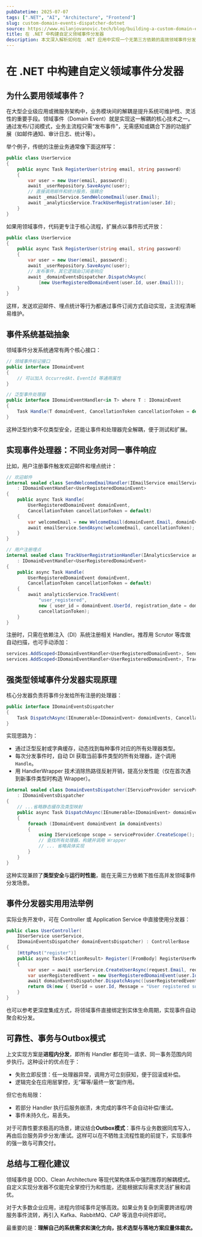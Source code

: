 ```yaml
---
pubDatetime: 2025-07-07
tags: [".NET", "AI", "Architecture", "Frontend"]
slug: custom-domain-events-dispatcher-dotnet
source: https://www.milanjovanovic.tech/blog/building-a-custom-domain-events-dispatcher-in-dotnet
title: 在 .NET 中构建自定义领域事件分发器
description: 本文深入解析如何在 .NET 应用中实现一个无第三方依赖的高效领域事件分发器。涵盖基础架构设计、事件处理、DI注入、性能优化和可靠性权衡，适用于 DDD 与 Clean Architecture 场景。
---
```


# 在 .NET 中构建自定义领域事件分发器

## 为什么要用领域事件？

在大型企业级应用或微服务架构中，业务模块间的解耦是提升系统可维护性、灵活性的重要手段。领域事件（Domain Event）就是实现这一解耦的核心技术之一。通过发布/订阅模式，业务主流程只需“发布事件”，无需感知或耦合下游的功能扩展（如邮件通知、审计日志、统计等）。

举个例子，传统的注册业务通常像下面这样写：

```csharp
public class UserService
{
    public async Task RegisterUser(string email, string password)
    {
        var user = new User(email, password);
        await _userRepository.SaveAsync(user);
        // 直接调用邮件和统计服务，强耦合
        await _emailService.SendWelcomeEmail(user.Email);
        await _analyticsService.TrackUserRegistration(user.Id);
    }
}
```

如果用领域事件，代码更专注于核心流程，扩展点以事件形式开放：

```csharp
public class UserService
{
    public async Task RegisterUser(string email, string password)
    {
        var user = new User(email, password);
        await _userRepository.SaveAsync(user);
        // 发布事件，其它逻辑由订阅者响应
        await _domainEventsDispatcher.DispatchAsync(
            [new UserRegisteredDomainEvent(user.Id, user.Email)]);
    }
}
```

这样，发送欢迎邮件、埋点统计等行为都通过事件订阅方式自动实现，主流程清晰易维护。

## 事件系统基础抽象

领域事件分发系统通常有两个核心接口：

```csharp
// 领域事件标记接口
public interface IDomainEvent
{
    // 可以加入 OccurredAt、EventId 等通用属性
}

// 泛型事件处理器
public interface IDomainEventHandler<in T> where T : IDomainEvent
{
    Task Handle(T domainEvent, CancellationToken cancellationToken = default);
}
```

这种泛型约束不仅类型安全，还能让事件和处理器完全解耦，便于测试和扩展。

## 实现事件处理器：不同业务对同一事件响应

比如，用户注册事件触发欢迎邮件和埋点统计：

```csharp
// 欢迎邮件
internal sealed class SendWelcomeEmailHandler(IEmailService emailService)
    : IDomainEventHandler<UserRegisteredDomainEvent>
{
    public async Task Handle(
        UserRegisteredDomainEvent domainEvent,
        CancellationToken cancellationToken = default)
    {
        var welcomeEmail = new WelcomeEmail(domainEvent.Email, domainEvent.UserId);
        await emailService.SendAsync(welcomeEmail, cancellationToken);
    }
}

// 用户注册埋点
internal sealed class TrackUserRegistrationHandler(IAnalyticsService analyticsService)
    : IDomainEventHandler<UserRegisteredDomainEvent>
{
    public async Task Handle(
        UserRegisteredDomainEvent domainEvent,
        CancellationToken cancellationToken = default)
    {
        await analyticsService.TrackEvent(
            "user_registered",
            new { user_id = domainEvent.UserId, registration_date = domainEvent.RegisteredAt },
            cancellationToken);
    }
}
```

注册时，只需在依赖注入（DI）系统注册相关 Handler。推荐用 Scrutor 等库做自动扫描，也可手动添加：

```csharp
services.AddScoped<IDomainEventHandler<UserRegisteredDomainEvent>, SendWelcomeEmailHandler>();
services.AddScoped<IDomainEventHandler<UserRegisteredDomainEvent>, TrackUserRegistrationHandler>();
```

## 强类型领域事件分发器实现原理

核心分发器负责将事件分发给所有注册的处理器：

```csharp
public interface IDomainEventsDispatcher
{
    Task DispatchAsync(IEnumerable<IDomainEvent> domainEvents, CancellationToken cancellationToken = default);
}
```

实现思路为：

- 通过泛型反射或字典缓存，动态找到每种事件对应的所有处理器类型。
- 每次分发事件时，自动 DI 获取当前事件类型的所有处理器，逐个调用 `Handle`。
- 用 HandlerWrapper 技术消除热路径反射开销，提高分发性能（仅在首次遇到新事件类型时构造 Wrapper）。

```csharp
internal sealed class DomainEventsDispatcher(IServiceProvider serviceProvider)
    : IDomainEventsDispatcher
{
    // ...省略静态缓存及类型映射
    public async Task DispatchAsync(IEnumerable<IDomainEvent> domainEvents, CancellationToken cancellationToken = default)
    {
        foreach (IDomainEvent domainEvent in domainEvents)
        {
            using IServiceScope scope = serviceProvider.CreateScope();
            // 查找所有处理器，构建并调用 Wrapper
            // ... 省略具体实现
        }
    }
}
```

这种实现兼顾了**类型安全**与**运行时性能**，能在无需三方依赖下胜任高并发领域事件分发场景。

## 事件分发器实用用法举例

实际业务开发中，可在 Controller 或 Application Service 中直接使用分发器：

```csharp
public class UserController(
    IUserService userService,
    IDomainEventsDispatcher domainEventsDispatcher) : ControllerBase
{
    [HttpPost("register")]
    public async Task<IActionResult> Register([FromBody] RegisterUserRequest request)
    {
        var user = await userService.CreateUserAsync(request.Email, request.Password);
        var userRegisteredEvent = new UserRegisteredDomainEvent(user.Id, user.Email);
        await domainEventsDispatcher.DispatchAsync([userRegisteredEvent]);
        return Ok(new { UserId = user.Id, Message = "User registered successfully" });
    }
}
```

也可以参考更深度集成方式，将领域事件直接绑定到实体生命周期，实现事件自动聚合和分发。

## 可靠性、事务与Outbox模式

上文实现方案是**进程内分发**，即所有 Handler 都在同一请求、同一事务范围内同步执行。这种设计的优点在于：

- 失败立即反馈：任一处理器异常，调用方可立刻获知，便于回滚或补偿。
- 逻辑完全在应用层掌控，无“幂等/最终一致”副作用。

但它也有局限：

- 若部分 Handler 执行后服务崩溃，未完成的事件不会自动补偿/重试。
- 事件未持久化，易丢失。

对于可靠性要求极高的场景，建议结合**Outbox模式**：事件与业务数据同库写入，再由后台服务异步分发/重试。这样可以在不牺牲主流程性能的前提下，实现事件的强一致与可靠交付。

## 总结与工程化建议

领域事件是 DDD、Clean Architecture 等现代架构体系中强烈推荐的解耦模式。自定义实现分发器不仅能完全掌控行为和性能，还能根据实际需求灵活扩展和调优。

对于大多数企业应用，进程内领域事件足够高效。如果业务复杂到需要跨进程/跨服务事件流转，再引入 Kafka、RabbitMQ、CAP 等消息中间件即可。

最重要的是：**理解自己的系统需求和演化方向，技术选型与落地方案应量体裁衣。**
